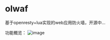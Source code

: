 # olwaf
基于openresty+lua实现的web应用防火墙，开源中...

功能概览：
![image](https://user-images.githubusercontent.com/12556786/111026118-94cb3800-8423-11eb-8257-61e2e87ce055.png)
